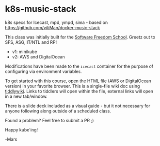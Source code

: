 # k8s-music-stack

k8s specs for Icecast, mpd, ympd, sima - based on https://github.com/vitiMan/docker-music-stack

This class was initially built for the [Software Freedom School](http://www.SoFree.us). Greetz out to SFS, ASG, IT/NTL and RP!

- v1: minikube
- v2: AWS and DigitalOcean

Modifications have been made to the `icecast` container for the purpose of configuring via environment variables. 

To get started with this course, open the HTML file (AWS or DigitalOcean version) in your favorite browser. This is a single-file wiki doc using [tiddlywiki](http://tiddlywiki.com/). Links to tiddlers will open within the file, external links will open in a new tab/window. 

There is a slide deck included as a visual guide - but it not necessary for anyone following along outside of a scheduled class. 

Found a problem? Feel free to submit a PR ;)

Happy kube'ing!


-Mars
